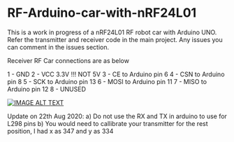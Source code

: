 # RF-Arduino-car-with-nRF24L01 

This is a work in progress of a nRF24L01 RF robot car with Arduino UNO. Refer the transmitter and receiver code in the main project. Any issues you can comment in the issues section.

Receiver RF Car connections are as below

   1 - GND
   2 - VCC 3.3V !!! NOT 5V
   3 - CE to Arduino pin 6
   4 - CSN to Arduino pin 8
   5 - SCK to Arduino pin 13
   6 - MOSI to Arduino pin 11
   7 - MISO to Arduino pin 12
   8 - UNUSED
   
   
   [![IMAGE ALT TEXT](http://img.youtube.com/vi/9q4_YfoUSUU/0.jpg)](http://www.youtube.com/watch?v=v=9q4_YfoUSUU "RF-Arduino-car-with-NRFL01")
   
   Update on 22th Aug 2020:
   a) Do not use the RX and TX in arduino to use for L298 pins
   b) You would need to callibrate your transmitter for the rest position, I had x as 347 and y as 334
